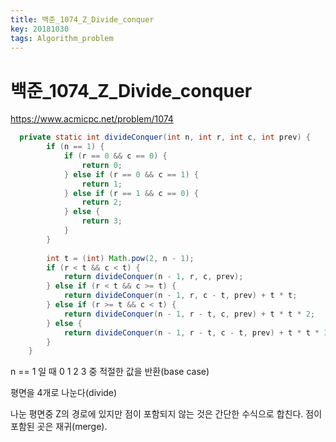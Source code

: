```yaml
---
title: 백준_1074_Z_Divide_conquer
key: 20181030
tags: Algorithm_problem
---
```


# 백준_1074_Z_Divide_conquer

https://www.acmicpc.net/problem/1074

```java
  private static int divideConquer(int n, int r, int c, int prev) {
        if (n == 1) {
            if (r == 0 && c == 0) {
                return 0;
            } else if (r == 0 && c == 1) {
                return 1;
            } else if (r == 1 && c == 0) {
                return 2;
            } else {
                return 3;
            }
        }
      
        int t = (int) Math.pow(2, n - 1);
        if (r < t && c < t) {
            return divideConquer(n - 1, r, c, prev);
        } else if (r < t && c >= t) {
            return divideConquer(n - 1, r, c - t, prev) + t * t;
        } else if (r >= t && c < t) {
            return divideConquer(n - 1, r - t, c, prev) + t * t * 2;
        } else {
            return divideConquer(n - 1, r - t, c - t, prev) + t * t * 3;
        }
    }
```

n == 1 일 때 0 1 2 3 중 적절한 값을 반환(base case)	

평면을 4개로 나눈다(divide)

나눈 평면중 Z의 경로에 있지만 점이 포함되지 않는 것은 간단한 수식으로 합친다. 점이 포함된 곳은 재귀(merge).